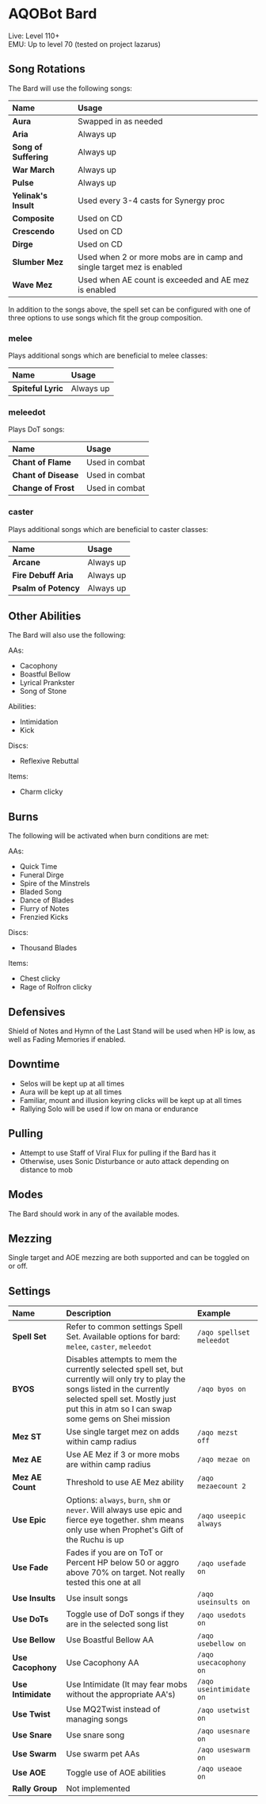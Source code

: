 # AQOBot Bard

Live: Level 110+  
EMU: Up to level 70 (tested on project lazarus)

## Song Rotations

The Bard will use the following songs:

| **Name** | **Usage** |
| :--- | :--- |
| **Aura** | Swapped in as needed |
| **Aria** | Always up |
| **Song of Suffering** | Always up |
| **War March** | Always up |
| **Pulse** | Always up |
| **Yelinak's Insult** | Used every 3-4 casts for Synergy proc |
| **Composite** | Used on CD |
| **Crescendo** | Used on CD |
| **Dirge** | Used on CD |
| **Slumber Mez** | Used when 2 or more mobs are in camp and single target mez is enabled |
| **Wave Mez** | Used when AE count is exceeded and AE mez is enabled |

In addition to the songs above, the spell set can be configured with one of three options to use songs which fit the group composition.  

### melee

Plays additional songs which are beneficial to melee classes:  

| **Name** | **Usage** |
| :--- | :--- |
| **Spiteful Lyric** | Always up |

### meleedot 

Plays DoT songs:  

| **Name** | **Usage** |
| :--- | :--- |
| **Chant of Flame** | Used in combat |
| **Chant of Disease** | Used in combat |
| **Change of Frost** | Used in combat |
  
### caster

Plays additional songs which are beneficial to caster classes:  

| **Name** | **Usage** |
| :--- | :--- |
| **Arcane** | Always up |
| **Fire Debuff Aria** | Always up |
| **Psalm of Potency** | Always up | 

## Other Abilities

The Bard will also use the following:  

AAs:  

* Cacophony  
* Boastful Bellow  
* Lyrical Prankster  
* Song of Stone  

Abilities:  

* Intimidation  
* Kick  

Discs:  

* Reflexive Rebuttal  

Items:  

* Charm clicky  

## Burns

The following will be activated when burn conditions are met:

AAs:  

* Quick Time  
* Funeral Dirge
* Spire of the Minstrels
* Bladed Song
* Dance of Blades
* Flurry of Notes
* Frenzied Kicks  

Discs:  

* Thousand Blades  

Items:  

* Chest clicky
* Rage of Rolfron clicky

## Defensives

Shield of Notes and Hymn of the Last Stand will be used when HP is low, as well as Fading Memories if enabled.  

## Downtime

* Selos will be kept up at all times  
* Aura will be kept up at all times  
* Familiar, mount and illusion keyring clicks will be kept up at all times  
* Rallying Solo will be used if low on mana or endurance  

## Pulling

* Attempt to use Staff of Viral Flux for pulling if the Bard has it  
* Otherwise, uses Sonic Disturbance or auto attack depending on distance to mob  

## Modes

The Bard should work in any of the available modes.

## Mezzing

Single target and AOE mezzing are both supported and can be toggled on or off. 

## Settings

| **Name** | **Description** | **Example** |
| :-- | :----- | :--- |
| **Spell Set** | Refer to common settings Spell Set. Available options for bard: `melee`, `caster`, `meleedot` | `/aqo spellset meleedot` |
| **BYOS** | Disables attempts to mem the currently selected spell set, but currently will only try to play the songs listed in the currently selected spell set. Mostly just put this in atm so I can swap some gems on Shei mission | `/aqo byos on` |
| **Mez ST** | Use single target mez on adds within camp radius | `/aqo mezst off` |
| **Mez AE** | Use AE Mez if 3 or more mobs are within camp radius | `/aqo mezae on` |
| **Mez AE Count** | Threshold to use AE Mez ability | `/aqo mezaecount 2` |
| **Use Epic** | Options: `always`, `burn`, `shm` or `never`. Will always use epic and fierce eye together. shm means only use when Prophet's Gift of the Ruchu is up | `/aqo useepic always` |
| **Use Fade** | Fades if you are on ToT or Percent HP below 50 or aggro above 70% on target. Not really tested this one at all | `/aqo usefade on` |
| **Use Insults** | Use insult songs | `/aqo useinsults on` |
| **Use DoTs** | Toggle use of DoT songs if they are in the selected song list | `/aqo usedots on` |
| **Use Bellow** | Use Boastful Bellow AA | `/aqo usebellow on` |
| **Use Cacophony** | Use Cacophony AA | `/aqo usecacophony on` |
| **Use Intimidate** | Use Intimidate (It may fear mobs without the appropriate AA's) | `/aqo useintimidate on` |
| **Use Twist** | Use MQ2Twist instead of managing songs | `/aqo usetwist on` |
| **Use Snare** | Use snare song | `/aqo usesnare on` |
| **Use Swarm** | Use swarm pet AAs | `/aqo useswarm on` |
| **Use AOE** | Toggle use of AOE abilities | `/aqo useaoe on` |
| **Rally Group** | Not implemented | |
